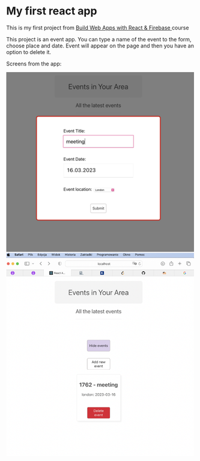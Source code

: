 # My first react app

This is my first project from <a href="https://www.udemy.com/course/build-web-apps-with-react-firebase/">Build Web Apps with React & Firebase
</a>course

This project is an event app. You can type a name of the event to the form, choose place and date. Event will appear on the page and then you have an option to delete it.

Screens from the app:

<p float="left">
  <img src="/tripago/images/addingEvent.jpg" width="500"/>
  <img src="/tripago/images/eventsPreview.jpg" width="500" /> 

</p>
